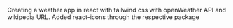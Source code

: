 Creating a weather app in react with tailwind css with openWeather API and wikipedia URL.
Added react-icons through the respective package
